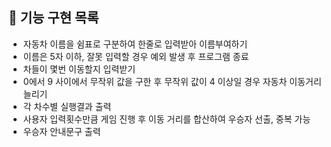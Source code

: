 ## 🚀 기능 구현 목록

- 자동차 이름을 쉼표로 구분하여 한줄로 입력받아 이름부여하기
- 이름은 5자 이하, 잘못 입력할 경우 예외 발생 후 프로그램 종료
- 차들이 몇번 이동할지 입력받기
- 0에서 9 사이에서 무작위 값을 구한 후 무작위 값이 4 이상일 경우 자동차 이동거리 늘리기
- 각 차수별 실행결과 출력
- 사용자 입력횟수만큼 게임 진행 후 이동 거리를 합산하여 우승자 선출, 중복 가능
- 우승자 안내문구 출력